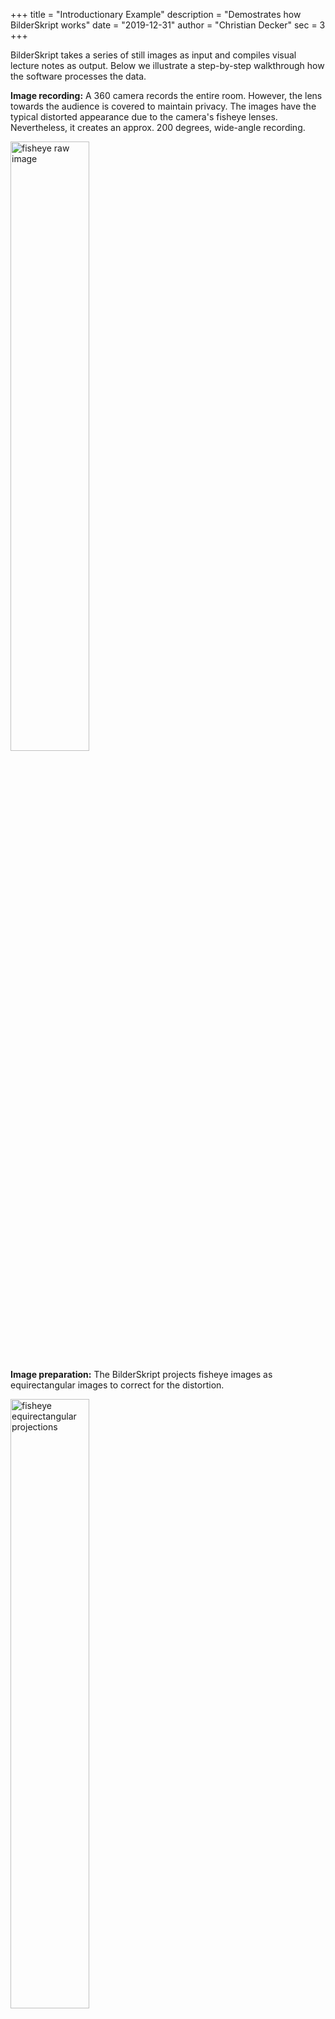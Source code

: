 +++
title = "Introductionary Example"
description = "Demostrates how BilderSkript works"
date = "2019-12-31"
author = "Christian Decker"
sec = 3
+++

<style>
img {
  max-width: 100%;
  height: auto;
}
</style>

BilderSkript takes a series of still images as input and compiles visual lecture notes as output. 
Below we illustrate a step-by-step walkthrough how the software processes the data.

**Image recording:** A 360 camera records the entire room. However, the lens towards the audience is covered to maintain privacy. The images have the typical distorted appearance due to the camera's fisheye lenses. Nevertheless, it creates an approx. 200 degrees, wide-angle recording.

<img src="img/fisheye.jpg" alt="fisheye raw image" width="50%" />

**Image preparation:** The BilderSkript projects fisheye images as equirectangular images to correct for the distortion.

<img src="img/fisheye_flat.png" alt="fisheye equirectangular projections" width="50%" />

Finally, the perspective control corrects the deformation of vertical and horizontal lines when the camera records the projection wall or blackboard from an inclinded position.

<img src="img/fisheye_flat_pc.png" alt="perspective control" width="50%" />

**Object identfication:** In this step BilderSkript identifies typical objects, such as blackboard, lecturer, video projection, within each image. 

*tbd. include image*


**Classification:** In particular, if there is a blackboard, it is interesting to know whether the board is empty or not. The classifiers utilizes the identified blackboard from the previous step and assigns class labels, which correspond to the blackboard's state. This step may filter images before it inputs them to the classifier.

| Label         | Original Image     | Filtered Image  |
| ------------- | ------------- | -------------   |
| empty         | <img src="img/blackboard_empty.png" alt="empty blackboard" width="50%" /> | <img src="img/blackboard_empty_filter.png" alt="filtered empty blackboard" /> |
| full          | <img src="img/blackboard_full.png" alt="full blackboard" width="50%" /> | <img src="img/blackboard_full_filter.png" alt="filtered full blackboard" /> |


**Sequencing:** Utilizing the object id, it transforms the set of images into a sequence of object compositions. A step consists of all identified objects in a single image. Please note, each step links back to the original image. 

*tbd. include image*

**Interesting sequences:** This steps only operates on the sequence of identified objects. Based on a definition on interestingness, it quantifies the previously created sequences on this metric. The idea is that interestingness emerges from changes in the composition of identified objects.

*tbd. include image*

**Compilation:** By the degree of interestingness BilderSkript applies a threshold to extract the best ones. Once it has found an interesting sequence, it links each step within this sequence back to its image where it originates from. Finally, it compiles the scene from these images.

*tbd. include image*